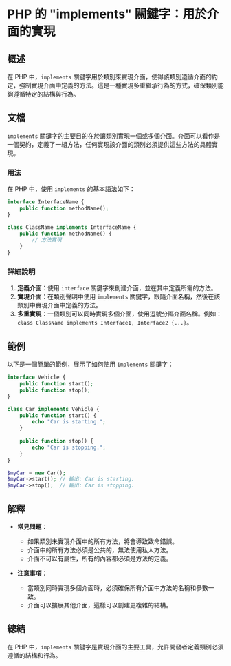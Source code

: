 <!--
Meta Description: # PHP 的 "implements" 關鍵字：用於介面的實現 ## 概述 在 PHP 中，`implements` 關鍵字用於類別來實現介面，使得該類別遵循介面的約定，強制實現介面中定義的方法。這是一種實現多重繼承行為的方式，確保類別能夠遵循特定的結構與行為。 ## 文檔 `implements...
Meta Keywords: implements, php, public, function, car
-->

# PHP 的 "implements" 關鍵字：用於介面的實現

## 概述
在 PHP 中，`implements` 關鍵字用於類別來實現介面，使得該類別遵循介面的約定，強制實現介面中定義的方法。這是一種實現多重繼承行為的方式，確保類別能夠遵循特定的結構與行為。

## 文檔
`implements` 關鍵字的主要目的在於讓類別實現一個或多個介面。介面可以看作是一個契約，定義了一組方法，任何實現該介面的類別必須提供這些方法的具體實現。

### 用法
在 PHP 中，使用 `implements` 的基本語法如下：

```php
interface InterfaceName {
    public function methodName();
}

class ClassName implements InterfaceName {
    public function methodName() {
        // 方法實現
    }
}
```

### 詳細說明
1. **定義介面**：使用 `interface` 關鍵字來創建介面，並在其中定義所需的方法。
2. **實現介面**：在類別聲明中使用 `implements` 關鍵字，跟隨介面名稱，然後在該類別中實現介面中定義的方法。
3. **多重實現**：一個類別可以同時實現多個介面，使用逗號分隔介面名稱。例如：`class ClassName implements Interface1, Interface2 {...}`。

## 範例
以下是一個簡單的範例，展示了如何使用 `implements` 關鍵字：

```php
interface Vehicle {
    public function start();
    public function stop();
}

class Car implements Vehicle {
    public function start() {
        echo "Car is starting.";
    }
    
    public function stop() {
        echo "Car is stopping.";
    }
}

$myCar = new Car();
$myCar->start(); // 輸出: Car is starting.
$myCar->stop();  // 輸出: Car is stopping.
```

## 解釋
- **常見問題**：
  - 如果類別未實現介面中的所有方法，將會導致致命錯誤。
  - 介面中的所有方法必須是公共的，無法使用私人方法。
  - 介面不可以有屬性，所有的內容都必須是方法的定義。

- **注意事項**：
  - 當類別同時實現多個介面時，必須確保所有介面中方法的名稱和參數一致。
  - 介面可以擴展其他介面，這樣可以創建更複雜的結構。

## 總結
在 PHP 中，`implements` 關鍵字是實現介面的主要工具，允許開發者定義類別必須遵循的結構和行為。